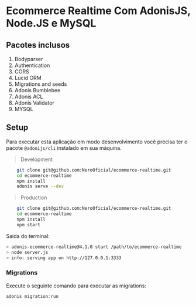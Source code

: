 # Ecommerce Realtime Com AdonisJS, Node.JS e MySQL

## Pacotes inclusos

1. Bodyparser
2. Authentication
3. CORS
4. Lucid ORM
5. Migrations and seeds
6. Adonis Bumblebee
7. Adonis ACL
8. Adonis Validator
9. MYSQL

## Setup

Para executar esta aplicação em modo desenvolvimento você precisa ter o pacote `@adonijs/cli` instalado em sua máquina.

> Development

```bash
    git clone git@github.com:NeroOficial/ecommerce-realtime.git
    cd ecommerce-realtime
    npm install
    adonis serve --dev
```

> Production

```bash
    git clone git@github.com:NeroOficial/ecommerce-realtime.git
    cd ecommerce-realtime
    npm install
    npm start
```

Saída do terminal:

```bash
> adonis-ecommerce-realtime@4.1.0 start /path/to/ecommerce-realtime
> node server.js
> info: serving app on http://127.0.0.1:3333
```

### Migrations

Execute o seguinte comando para executar as migrations:

```js
adonis migration:run
```
